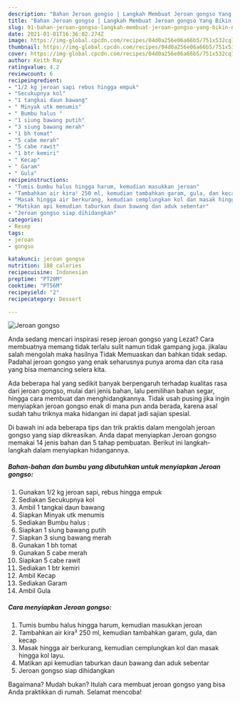 ```yaml
---
description: "Bahan Jeroan gongso | Langkah Membuat Jeroan gongso Yang Bikin Ngiler"
title: "Bahan Jeroan gongso | Langkah Membuat Jeroan gongso Yang Bikin Ngiler"
slug: 91-bahan-jeroan-gongso-langkah-membuat-jeroan-gongso-yang-bikin-ngiler
date: 2021-01-01T16:36:02.274Z
image: https://img-global.cpcdn.com/recipes/04d0a256e06a66b5/751x532cq70/jeroan-gongso-foto-resep-utama.jpg
thumbnail: https://img-global.cpcdn.com/recipes/04d0a256e06a66b5/751x532cq70/jeroan-gongso-foto-resep-utama.jpg
cover: https://img-global.cpcdn.com/recipes/04d0a256e06a66b5/751x532cq70/jeroan-gongso-foto-resep-utama.jpg
author: Keith Ray
ratingvalue: 4.2
reviewcount: 6
recipeingredient:
- "1/2 kg jeroan sapi rebus hingga empuk"
- "Secukupnya kol"
- "1 tangkai daun bawang"
- " Minyak utk menumis"
- " Bumbu halus "
- "1 siung bawang putih"
- "3 siung bawang merah"
- "1 bh tomat"
- "5 cabe merah"
- "5 cabe rawit"
- "1 btr kemiri"
- " Kecap"
- " Garam"
- " Gula"
recipeinstructions:
- "Tumis bumbu halus hingga harum, kemudian masukkan jeroan"
- "Tambahkan air kira² 250 ml, kemudian tambahkan garam, gula, dan kecap"
- "Masak hingga air berkurang, kemudian cemplungkan kol dan masak hingga kol layu."
- "Matikan api kemudian taburkan daun bawang dan aduk sebentar"
- "Jeroan gongso siap dihidangkan"
categories:
- Resep
tags:
- jeroan
- gongso

katakunci: jeroan gongso 
nutrition: 188 calories
recipecuisine: Indonesian
preptime: "PT20M"
cooktime: "PT56M"
recipeyield: "2"
recipecategory: Dessert

---
```



![Jeroan gongso](https://img-global.cpcdn.com/recipes/04d0a256e06a66b5/751x532cq70/jeroan-gongso-foto-resep-utama.jpg)

Anda sedang mencari inspirasi resep jeroan gongso yang Lezat? Cara membuatnya memang tidak terlalu sulit namun tidak gampang juga. jikalau salah mengolah maka hasilnya Tidak Memuaskan dan bahkan tidak sedap. Padahal jeroan gongso yang enak seharusnya punya aroma dan cita rasa yang bisa memancing selera kita.

Ada beberapa hal yang sedikit banyak berpengaruh terhadap kualitas rasa dari jeroan gongso, mulai dari jenis bahan, lalu pemilihan bahan segar, hingga cara membuat dan menghidangkannya. Tidak usah pusing jika ingin menyiapkan jeroan gongso enak di mana pun anda berada, karena asal sudah tahu triknya maka hidangan ini dapat jadi sajian spesial.




Di bawah ini ada beberapa tips dan trik praktis dalam mengolah jeroan gongso yang siap dikreasikan. Anda dapat menyiapkan Jeroan gongso memakai 14 jenis bahan dan 5 tahap pembuatan. Berikut ini langkah-langkah dalam menyiapkan hidangannya.

<!--inarticleads1-->

##### Bahan-bahan dan bumbu yang dibutuhkan untuk menyiapkan Jeroan gongso:

1. Gunakan 1/2 kg jeroan sapi, rebus hingga empuk
1. Sediakan Secukupnya kol
1. Ambil 1 tangkai daun bawang
1. Siapkan  Minyak utk menumis
1. Sediakan  Bumbu halus :
1. Siapkan 1 siung bawang putih
1. Siapkan 3 siung bawang merah
1. Gunakan 1 bh tomat
1. Gunakan 5 cabe merah
1. Siapkan 5 cabe rawit
1. Sediakan 1 btr kemiri
1. Ambil  Kecap
1. Sediakan  Garam
1. Ambil  Gula




<!--inarticleads2-->

##### Cara menyiapkan Jeroan gongso:

1. Tumis bumbu halus hingga harum, kemudian masukkan jeroan
1. Tambahkan air kira² 250 ml, kemudian tambahkan garam, gula, dan kecap
1. Masak hingga air berkurang, kemudian cemplungkan kol dan masak hingga kol layu.
1. Matikan api kemudian taburkan daun bawang dan aduk sebentar
1. Jeroan gongso siap dihidangkan




Bagaimana? Mudah bukan? Itulah cara membuat jeroan gongso yang bisa Anda praktikkan di rumah. Selamat mencoba!
